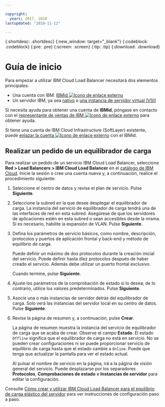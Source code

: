 ```yaml
---

copyright:
  years: 2017, 2018
lastupdated: "2018-11-12"

---
```


{:shortdesc: .shortdesc}
{:new_window: target="_blank"}
{:codeblock: .codeblock}
{:pre: .pre}
{:screen: .screen}
{:tip: .tip}
{:download: .download}


# Guía de inicio
Para empezar a utilizar IBM Cloud Load Balancer necesitará dos elementos principales:

* Una cuenta con IBM: [IBMid ![Icono de enlace externo](../../icons/launch-glyph.svg "Icono de enlace externo")](https://www.ibm.com/account/us-en/signup/register.html)
* Un servidor IBM, ya sea [nativo](/docs/bare-metal/about.html#getting-started-with-bare-metal-servers) o [una instancia de servidor virtual (VSI)](/docs/vsi/vsi_index.html#getting-started-with-virtual-servers)

Si necesita ayuda para obtener una cuenta de **IBMid**, póngase en contacto con el [representante de ventas de IBM ![Icono de enlace externo](../../icons/launch-glyph.svg "Icono de enlace externo")](https://www.ibm.com/cloud-computing/bluemix/contact-us) para obtener ayuda.

Si tiene una cuenta de IBM Cloud Infrastructure (SoftLayer) existente, puede [enlazar la cuenta ![Icono de enlace externo](../../icons/launch-glyph.svg "Icono de enlace externo")](/docs/account/softlayerlink.html#link_user_account) con el IBMid.

## Realizar un pedido de un equilibrador de carga

Para realizar un pedido de un servicio IBM Cloud Load Balancer, seleccione **Red > Load Balancers > IBM Cloud Load Balancer** en el [catálogo de IBM Cloud](https://console.bluemix.net/catalog/infrastructure/load-balancer-group). Inicie la sesión o cree una cuenta nueva y, a continuación, realice el procedimiento siguiente:

1. Seleccione el centro de datos y revise el plan de servicio. Pulse **Siguiente**.
2. Seleccione la subred en la que desee desplegar el equilibrador de carga. La instancia del servicio de equilibrador de carga tendrá una de las interfaces de red en esta subred. Asegúrese de que los servidores de aplicaciones estén en esta subred o sean accesibles desde la misma. Si es necesario, habilite la expansión de VLAN. Pulse **Siguiente**.
3. Defina los parámetros de servicio básicos, como nombre, descripción, protocolos y puertos de aplicación frontal y back-end y método de equilibrio de carga. 

	Puede definir un máximo de dos protocolos durante la creación inicial del servicio. Puede definir hasta diez protocolos después de haber creado el servicio. Además debe utilizar un puerto frontal exclusivo. 
	
	Cuando termine, pulse **Siguiente**.
	
4. Ajuste los parámetros de la comprobación de estado si lo desea; de lo contrario, utilice los valores predeterminados. Pulse **Siguiente**.
5. Asocie una o más instancias de servidor detrás del equilibrador de carga. Solo verá las instancias del servidor local en su centro de datos. Pulse **Siguiente**.
6. Revise la página de resumen y, a continuación, pulse **Crear**.

	La página de resumen muestra la instancia del servicio de equilibrador de carga que se acaba de crear. Observe el campo **Estado**. El estado `Offline` significa que el equilibrador de carga no está en servicio. No se pueden crear configuraciones ni se puede proporcionar servicio de equilibrio de carga hasta que el estado cambie a `Online`. Puede que tenga que actualizar la pantalla para ver el estado actual.

	Al pulsar el nombre de servicio en la página, irá a la página de visión general del servicio. Puede desplazarse por los separadores **Protocolos**, **Comprobaciones de estado** e **Instancias de servidor** para editar la configuración.

Consulte [Cómo crear y utilizar IBM Cloud Load Balancer para el equilibrio de carga elástico del servidor](reliability-guide.html) para ver instrucciones de configuración paso a paso.
